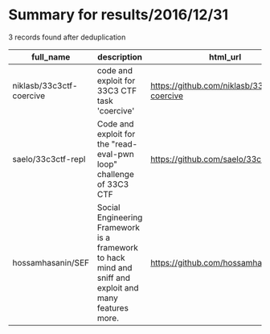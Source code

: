 
# Summary for results/2016/12/31
    
3 records found after deduplication

| full_name | description | html_url | matched_list | matched_count | pushed_at | size | stargazers_count | language | forks_count |
|--------------------------|--------------------------------------------------------------------------------------------------------|---------------------------------------------|----------------|-----------------|---------------------------|--------|--------------------|------------|---------------|
| niklasb/33c3ctf-coercive | code and exploit for 33C3 CTF task 'coercive' | https://github.com/niklasb/33c3ctf-coercive | ['exploit'] | 1 | 2016-12-31 03:12:25+00:00 | 24 | 4 | Haskell | 1 |
| saelo/33c3ctf-repl | Code and exploit for the "read-eval-pwn loop" challenge of 33C3 CTF | https://github.com/saelo/33c3ctf-repl | ['exploit'] | 1 | 2016-12-31 14:36:13+00:00 | 9 | 26 | Python | 3 |
| hossamhasanin/SEF | Social Engineering Framework is a framework to hack mind and sniff and exploit and many features more. | https://github.com/hossamhasanin/SEF | ['exploit'] | 1 | 2016-12-31 21:45:43+00:00 | 1549 | 3 | Python | 0 |
